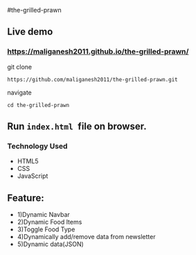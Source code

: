 #the-grilled-prawn
## Live demo
### https://maliganesh2011.github.io/the-grilled-prawn/

git clone
```
https://github.com/maliganesh2011/the-grilled-prawn.git
```
navigate
```
cd the-grilled-prawn
```
## Run ```index.html ```file on browser.

### Technology Used
* HTML5
* CSS
* JavaScript

##  Feature:
* 1)Dynamic Navbar
* 2)Dynamic Food Items
* 3)Toggle Food Type
* 4)Dynamically add/remove data from newsletter
* 5)Dynamic data(JSON)